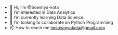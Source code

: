 - 👋 Hi, I’m @Sowmya-kota
- 👀 I’m interested in Data Analytics
- 🌱 I’m currently learning Data Science
- 💞️ I’m looking to collaborate on Python Programming
- 📫 How to reach me imsowmyakota@gmail.com

<!---
Sowmya-kota/Sowmya-kota is a ✨ special ✨ repository because its `README.md` (this file) appears on your GitHub profile.
You can click the Preview link to take a look at your changes.
--->
